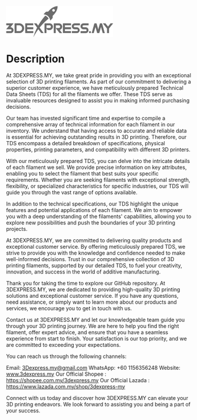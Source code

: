 <img src="3Dexpress - Gray@4x.png" width = "290">

# Description
At 3DEXPRESS.MY, we take great pride in providing you with an exceptional selection of 3D printing filaments. As part of our commitment to delivering a superior customer experience, we have meticulously prepared Technical Data Sheets (TDS) for all the filaments we offer. These TDS serve as invaluable resources designed to assist you in making informed purchasing decisions.

Our team has invested significant time and expertise to compile a comprehensive array of technical information for each filament in our inventory. We understand that having access to accurate and reliable data is essential for achieving outstanding results in 3D printing. Therefore, our TDS encompass a detailed breakdown of specifications, physical properties, printing parameters, and compatibility with different 3D printers.

With our meticulously prepared TDS, you can delve into the intricate details of each filament we sell. We provide precise information on key attributes, enabling you to select the filament that best suits your specific requirements. Whether you are seeking filaments with exceptional strength, flexibility, or specialized characteristics for specific industries, our TDS will guide you through the vast range of options available.

In addition to the technical specifications, our TDS highlight the unique features and potential applications of each filament. We aim to empower you with a deep understanding of the filaments' capabilities, allowing you to explore new possibilities and push the boundaries of your 3D printing projects.

At 3DEXPRESS.MY, we are committed to delivering quality products and exceptional customer service. By offering meticulously prepared TDS, we strive to provide you with the knowledge and confidence needed to make well-informed decisions. Trust in our comprehensive collection of 3D printing filaments, supported by our detailed TDS, to fuel your creativity, innovation, and success in the world of additive manufacturing.

Thank you for taking the time to explore our GitHub repository. At 3DEXPRESS.MY, we are dedicated to providing high-quality 3D printing solutions and exceptional customer service. If you have any questions, need assistance, or simply want to learn more about our products and services, we encourage you to get in touch with us.

Contact us at 3DEXPRESS.MY and let our knowledgeable team guide you through your 3D printing journey. We are here to help you find the right filament, offer expert advice, and ensure that you have a seamless experience from start to finish. Your satisfaction is our top priority, and we are committed to exceeding your expectations.

You can reach us through the following channels:

Email: 3Dexpress.my@gmail.com
WhatsApp: +60 1156356248
Website: www.3dexpress.my
Our Official Shopee : https://shopee.com.my/3dexpress.my
Our Official Lazada : https://www.lazada.com.my/shop/3dexpress-my

Connect with us today and discover how 3DEXPRESS.MY can elevate your 3D printing endeavors. We look forward to assisting you and being a part of your success.
